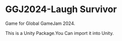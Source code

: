 # GGJ2024-Laugh Survivor
Game for Global GameJam 2024.

This is a Unity Package.You Can import it into Unity.
